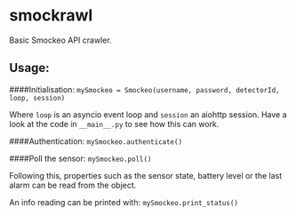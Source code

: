 # smockrawl

Basic Smockeo API crawler.

## Usage:

####Initialisation:
`mySmockeo = Smockeo(username, password, detectorId, loop, session)`

Where `loop` is an asyncio event loop and `session` an aiohttp session. Have a look at the code in `__main__.py` to
see how this can work. 

####Authentication:
`mySmockeo.authenticate()`

####Poll the sensor:
`mySmockeo.poll()`

Following this, properties such as the sensor state, battery level or the last alarm can be read from the object.

An info reading can be printed with:
`mySmockeo.print_status()`


